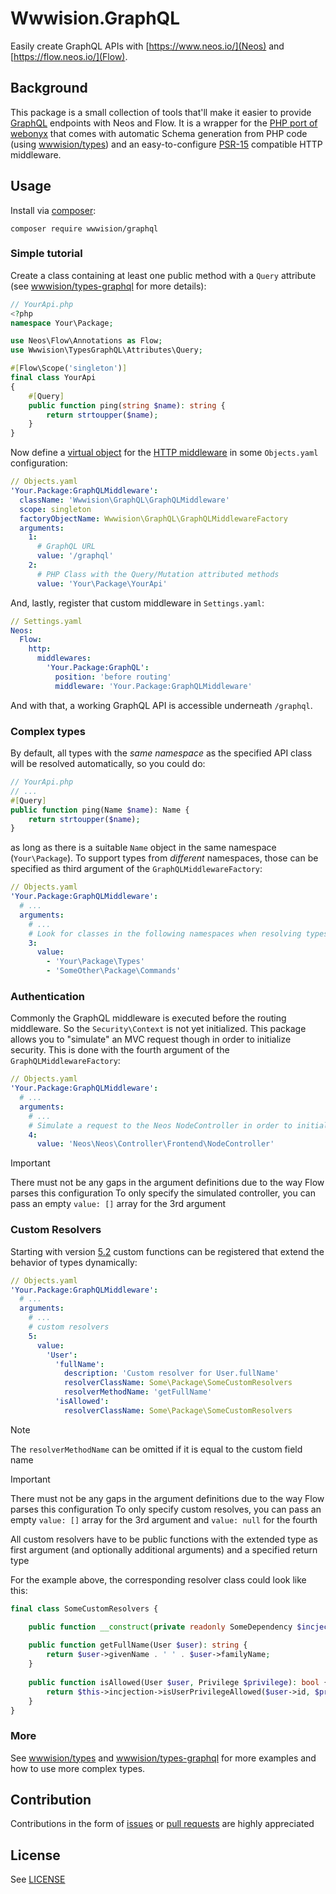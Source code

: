 # Wwwision.GraphQL

Easily create GraphQL APIs with [https://www.neos.io/](Neos) and [https://flow.neos.io/](Flow).

## Background

This package is a small collection of tools that'll make it easier to provide [GraphQL](http://graphql.org/) endpoints
with Neos and Flow.
It is a wrapper for the [PHP port of webonyx](https://github.com/webonyx/graphql-php) that comes with automatic Schema generation from PHP code (using [wwwision/types](https://github.com/bwaidelich/types))
and an easy-to-configure [PSR-15](https://www.php-fig.org/psr/psr-15/) compatible HTTP middleware.

## Usage

Install via  [composer](https://getcomposer.org/doc/):

```
composer require wwwision/graphql
```

### Simple tutorial

Create a class containing at least one public method with a `Query` attribute (see [wwwision/types-graphql](https://github.com/bwaidelich/types-graphql) for more details):

```php
// YourApi.php
<?php
namespace Your\Package;

use Neos\Flow\Annotations as Flow;
use Wwwision\TypesGraphQL\Attributes\Query;

#[Flow\Scope('singleton')]
final class YourApi
{
    #[Query]
    public function ping(string $name): string {
        return strtoupper($name);
    }
}
```

Now define a [virtual object](https://flowframework.readthedocs.io/en/stable/TheDefinitiveGuide/PartIII/ObjectManagement.html#sect-virtual-objects) for the [HTTP middleware](https://flowframework.readthedocs.io/en/stable/TheDefinitiveGuide/PartIII/Http.html#middlewares-chain)
in some `Objects.yaml` configuration:

```yaml
// Objects.yaml
'Your.Package:GraphQLMiddleware':
  className: 'Wwwision\GraphQL\GraphQLMiddleware'
  scope: singleton
  factoryObjectName: Wwwision\GraphQL\GraphQLMiddlewareFactory
  arguments:
    1:
      # GraphQL URL
      value: '/graphql'
    2:
      # PHP Class with the Query/Mutation attributed methods
      value: 'Your\Package\YourApi'
```

And, lastly, register that custom middleware in `Settings.yaml`:

```yaml
// Settings.yaml
Neos:
  Flow:
    http:
      middlewares:
        'Your.Package:GraphQL':
          position: 'before routing'
          middleware: 'Your.Package:GraphQLMiddleware'
```

And with that, a working GraphQL API is accessible underneath `/graphql`.

### Complex types

By default, all types with the *same namespace* as the specified API class will be resolved automatically, so you could do:

```php
// YourApi.php
// ...
#[Query]
public function ping(Name $name): Name {
    return strtoupper($name);
}
```
as long as there is a suitable `Name` object in the same namespace (`Your\Package`).
To support types from _different_ namespaces, those can be specified as third argument of the `GraphQLMiddlewareFactory`:

```yaml
// Objects.yaml
'Your.Package:GraphQLMiddleware':
  # ...
  arguments:
    # ...
    # Look for classes in the following namespaces when resolving types:
    3:
      value:
        - 'Your\Package\Types'
        - 'SomeOther\Package\Commands'
```

### Authentication

Commonly the GraphQL middleware is executed before the routing middleware. So the `Security\Context` is not yet initialized.
This package allows you to "simulate" an MVC request  though in order to initialize security.
This is done with the fourth argument of the `GraphQLMiddlewareFactory`:

```yaml
// Objects.yaml
'Your.Package:GraphQLMiddleware':
  # ...
  arguments:
    # ...
    # Simulate a request to the Neos NodeController in order to initialize the security context and trigger the default Neos backend authentication provider
    4:
      value: 'Neos\Neos\Controller\Frontend\NodeController'
```

> [!IMPORTANT]  
> There must not be any gaps in the argument definitions due to the way Flow parses this configuration
> To only specify the simulated controller, you can pass an empty `value: []`  array for the 3rd argument

### Custom Resolvers

Starting with version [5.2](https://github.com/bwaidelich/Wwwision.GraphQL/releases/tag/5.2.0) custom functions can be registered that extend the behavior of types dynamically:

```yaml
// Objects.yaml
'Your.Package:GraphQLMiddleware':
  # ...
  arguments:
    # ...
    # custom resolvers
    5:
      value:
        'User':
          'fullName':
            description: 'Custom resolver for User.fullName'
            resolverClassName: Some\Package\SomeCustomResolvers
            resolverMethodName: 'getFullName'
          'isAllowed':
            resolverClassName: Some\Package\SomeCustomResolvers
```

> [!NOTE]
> The `resolverMethodName` can be omitted if it is equal to the custom field name

> [!IMPORTANT]  
> There must not be any gaps in the argument definitions due to the way Flow parses this configuration
> To only specify custom resolves, you can pass an empty `value: []`  array for the 3rd argument and `value: null` for the fourth


All custom resolvers have to be public functions with the extended type as first argument (and optionally additional arguments) and a specified return type

For the example above, the corresponding resolver class could look like this:

```php
final class SomeCustomResolvers {

    public function __construct(private readonly SomeDependency $incjection) {}
    
    public function getFullName(User $user): string {
        return $user->givenName . ' ' . $user->familyName;
    }
    
    public function isAllowed(User $user, Privilege $privilege): bool {
        return $this->incjection->isUserPrivilegeAllowed($user->id, $privilege);
    }
}
```

### More

See [wwwision/types](https://github.com/bwaidelich/types) and [wwwision/types-graphql](https://github.com/bwaidelich/types-graphql) for more examples and how to use more complex types.

## Contribution

Contributions in the form of [issues](https://github.com/bwaidelich/Wwwision.GraphQL/issues) or [pull requests](https://github.com/bwaidelich/Wwwision.GraphQL/pulls) are highly appreciated

## License

See [LICENSE](./LICENSE)
